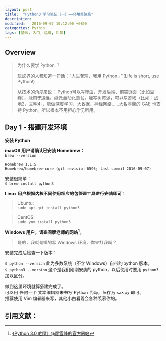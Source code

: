 ```yaml
---
layout: post
title:  "Python3 学习笔记（一）——环境搭建篇"
description:
modified:   2016-09-07 10:12:00 +0800
categories: Python
tags: [基础, 入门, 运维, 后端]
---
```


## Overview

> 为什么要学 Python ？
> 
> 玩蛇界的人都知道一句话：“人生苦短，我用 Python 。” (Life is short, use Python!)
> 
> 从技术的角度来说： Python可以写爬虫，开发后端、前端页面（比如豆瓣），能用于运维，能做自动化测试，能写树莓派，可以写游戏（比如：战地2，文明4），能做深度学习、大数据、神经网络……大名鼎鼎的 GAE 也支持 Python。所以根本不用担心学无所用。

## Day 1 - 搭建开发环境

**安装 Python**

**macOS 用户请确认已安装 Homebrew：**  
`brew --version`

```
Homebrew 1.1.5
Homebrew/homebrew-core (git revision 6595; last commit 2016-09-07)
```

安装很简单：  
`$ brew install python3`

**Linux 用户根据内核不同使用相应的包管理工具进行安装即可：**

> Ubuntu:  
`sudo apt-get install python3`

> CentOS:  
`sudo yum install python3`

**Windows 用户，请查阅廖老师的网站[^1]。**

> 是的，我就是懒的写 Windows 环境，你来打我啊？

安装完成后检查一下版本：

`$ python --version` 此为多数系统（不含 Windows）自带的 python 版本。  
`$ python3 --version` 这个是我们刚刚安装的 python，以后使用时要用 `python3` 加以区分。

做到这里环境就算搭建完成了。  
可以用 任何一个 文本编辑器来书写 Python 代码，保存为 xxx.py 即可。  
推荐使用 Vim 编辑器来写，其他小白看着会各种羡慕你的。

## 引用文献：
> [^1]: [《Python 3.0 教程》@廖雪峰的官方网站](http://www.liaoxuefeng.com/wiki/0014316089557264a6b348958f449949df42a6d3a2e542c000/001432170937506ecfb2f6adf8e4757939732f3e32b781c000)



